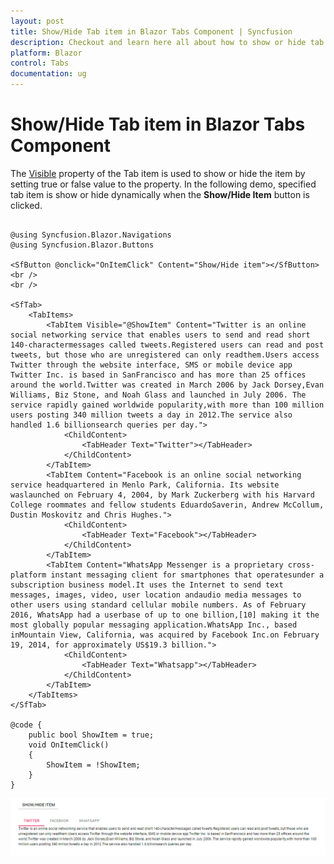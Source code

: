 ```yaml
---
layout: post
title: Show/Hide Tab item in Blazor Tabs Component | Syncfusion
description: Checkout and learn here all about how to show or hide tab item in Syncfusion Blazor Tabs component and much more.
platform: Blazor
control: Tabs
documentation: ug
---
```


# Show/Hide Tab item in Blazor Tabs Component

The [Visible](https://help.syncfusion.com/cr/blazor/Syncfusion.Blazor.Navigations.TabItem.html#Syncfusion_Blazor_Navigations_TabItem_Visible) property of the Tab item is used to show or hide the item by setting true or false value to the property. In the following demo, specified tab item is show or hide dynamically when the **Show/Hide Item** button is clicked.

```cshtml

@using Syncfusion.Blazor.Navigations
@using Syncfusion.Blazor.Buttons

<SfButton @onclick="OnItemClick" Content="Show/Hide item"></SfButton>
<br />
<br />

<SfTab>
    <TabItems>
        <TabItem Visible="@ShowItem" Content="Twitter is an online social networking service that enables users to send and read short 140-charactermessages called tweets.Registered users can read and post tweets, but those who are unregistered can only readthem.Users access Twitter through the website interface, SMS or mobile device app Twitter Inc. is based in SanFrancisco and has more than 25 offices around the world.Twitter was created in March 2006 by Jack Dorsey,Evan Williams, Biz Stone, and Noah Glass and launched in July 2006. The service rapidly gained worldwide popularity,with more than 100 million users posting 340 million tweets a day in 2012.The service also handled 1.6 billionsearch queries per day.">
            <ChildContent>
                <TabHeader Text="Twitter"></TabHeader>
            </ChildContent>
        </TabItem>
        <TabItem Content="Facebook is an online social networking service headquartered in Menlo Park, California. Its website waslaunched on February 4, 2004, by Mark Zuckerberg with his Harvard College roommates and fellow students EduardoSaverin, Andrew McCollum, Dustin Moskovitz and Chris Hughes.">
            <ChildContent>
                <TabHeader Text="Facebook"></TabHeader>
            </ChildContent>
        </TabItem>
        <TabItem Content="WhatsApp Messenger is a proprietary cross-platform instant messaging client for smartphones that operatesunder a subscription business model.It uses the Internet to send text messages, images, video, user location andaudio media messages to other users using standard cellular mobile numbers. As of February 2016, WhatsApp had a userbase of up to one billion,[10] making it the most globally popular messaging application.WhatsApp Inc., based inMountain View, California, was acquired by Facebook Inc.on February 19, 2014, for approximately US$19.3 billion.">
            <ChildContent>
                <TabHeader Text="Whatsapp"></TabHeader>
            </ChildContent>
        </TabItem>
    </TabItems>
</SfTab>

@code {
    public bool ShowItem = true;
    void OnItemClick()
    {
        ShowItem = !ShowItem;
    }
}

```

![Showing or Hiding TabItem in Blazor Tabs](../images/blazor-tabs-hide-show-tabitem.gif)